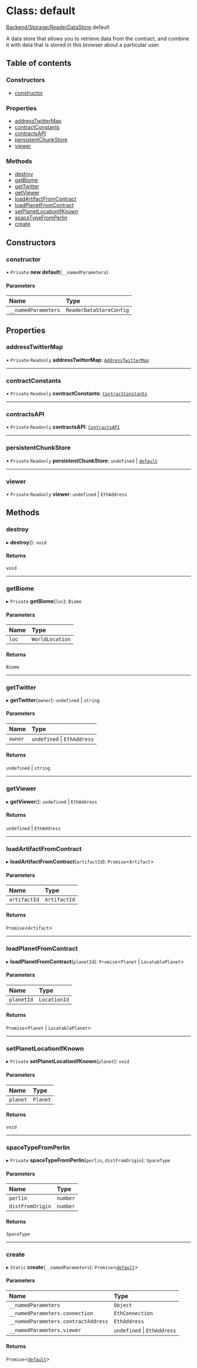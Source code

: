 # Class: default

[Backend/Storage/ReaderDataStore](../modules/Backend_Storage_ReaderDataStore.md).default

A data store that allows you to retrieve data from the contract,
and combine it with data that is stored in this browser about a
particular user.

## Table of contents

### Constructors

- [constructor](Backend_Storage_ReaderDataStore.default.md#constructor)

### Properties

- [addressTwitterMap](Backend_Storage_ReaderDataStore.default.md#addresstwittermap)
- [contractConstants](Backend_Storage_ReaderDataStore.default.md#contractconstants)
- [contractsAPI](Backend_Storage_ReaderDataStore.default.md#contractsapi)
- [persistentChunkStore](Backend_Storage_ReaderDataStore.default.md#persistentchunkstore)
- [viewer](Backend_Storage_ReaderDataStore.default.md#viewer)

### Methods

- [destroy](Backend_Storage_ReaderDataStore.default.md#destroy)
- [getBiome](Backend_Storage_ReaderDataStore.default.md#getbiome)
- [getTwitter](Backend_Storage_ReaderDataStore.default.md#gettwitter)
- [getViewer](Backend_Storage_ReaderDataStore.default.md#getviewer)
- [loadArtifactFromContract](Backend_Storage_ReaderDataStore.default.md#loadartifactfromcontract)
- [loadPlanetFromContract](Backend_Storage_ReaderDataStore.default.md#loadplanetfromcontract)
- [setPlanetLocationIfKnown](Backend_Storage_ReaderDataStore.default.md#setplanetlocationifknown)
- [spaceTypeFromPerlin](Backend_Storage_ReaderDataStore.default.md#spacetypefromperlin)
- [create](Backend_Storage_ReaderDataStore.default.md#create)

## Constructors

### constructor

• `Private` **new default**(`__namedParameters`)

#### Parameters

| Name                | Type                    |
| :------------------ | :---------------------- |
| `__namedParameters` | `ReaderDataStoreConfig` |

## Properties

### addressTwitterMap

• `Private` `Readonly` **addressTwitterMap**: [`AddressTwitterMap`](../modules/types_darkforest_api_UtilityServerAPITypes.md#addresstwittermap)

---

### contractConstants

• `Private` `Readonly` **contractConstants**: [`ContractConstants`](../interfaces/types_darkforest_api_ContractsAPITypes.ContractConstants.md)

---

### contractsAPI

• `Private` `Readonly` **contractsAPI**: [`ContractsAPI`](Backend_GameLogic_ContractsAPI.ContractsAPI.md)

---

### persistentChunkStore

• `Private` `Readonly` **persistentChunkStore**: `undefined` \| [`default`](Backend_Storage_PersistentChunkStore.default.md)

---

### viewer

• `Private` `Readonly` **viewer**: `undefined` \| `EthAddress`

## Methods

### destroy

▸ **destroy**(): `void`

#### Returns

`void`

---

### getBiome

▸ `Private` **getBiome**(`loc`): `Biome`

#### Parameters

| Name  | Type            |
| :---- | :-------------- |
| `loc` | `WorldLocation` |

#### Returns

`Biome`

---

### getTwitter

▸ **getTwitter**(`owner`): `undefined` \| `string`

#### Parameters

| Name    | Type                        |
| :------ | :-------------------------- |
| `owner` | `undefined` \| `EthAddress` |

#### Returns

`undefined` \| `string`

---

### getViewer

▸ **getViewer**(): `undefined` \| `EthAddress`

#### Returns

`undefined` \| `EthAddress`

---

### loadArtifactFromContract

▸ **loadArtifactFromContract**(`artifactId`): `Promise`<`Artifact`\>

#### Parameters

| Name         | Type         |
| :----------- | :----------- |
| `artifactId` | `ArtifactId` |

#### Returns

`Promise`<`Artifact`\>

---

### loadPlanetFromContract

▸ **loadPlanetFromContract**(`planetId`): `Promise`<`Planet` \| `LocatablePlanet`\>

#### Parameters

| Name       | Type         |
| :--------- | :----------- |
| `planetId` | `LocationId` |

#### Returns

`Promise`<`Planet` \| `LocatablePlanet`\>

---

### setPlanetLocationIfKnown

▸ `Private` **setPlanetLocationIfKnown**(`planet`): `void`

#### Parameters

| Name     | Type     |
| :------- | :------- |
| `planet` | `Planet` |

#### Returns

`void`

---

### spaceTypeFromPerlin

▸ `Private` **spaceTypeFromPerlin**(`perlin`, `distFromOrigin`): `SpaceType`

#### Parameters

| Name             | Type     |
| :--------------- | :------- |
| `perlin`         | `number` |
| `distFromOrigin` | `number` |

#### Returns

`SpaceType`

---

### create

▸ `Static` **create**(`__namedParameters`): `Promise`<[`default`](Backend_Storage_ReaderDataStore.default.md)\>

#### Parameters

| Name                                | Type                        |
| :---------------------------------- | :-------------------------- |
| `__namedParameters`                 | `Object`                    |
| `__namedParameters.connection`      | `EthConnection`             |
| `__namedParameters.contractAddress` | `EthAddress`                |
| `__namedParameters.viewer`          | `undefined` \| `EthAddress` |

#### Returns

`Promise`<[`default`](Backend_Storage_ReaderDataStore.default.md)\>
